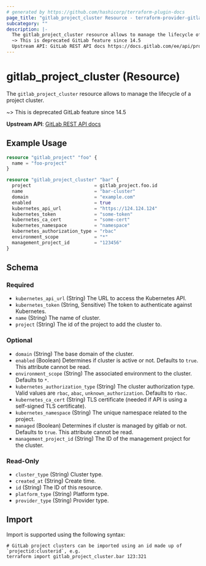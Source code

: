 ```yaml
---
# generated by https://github.com/hashicorp/terraform-plugin-docs
page_title: "gitlab_project_cluster Resource - terraform-provider-gitlab"
subcategory: ""
description: |-
  The gitlab_project_cluster resource allows to manage the lifecycle of a project cluster.
  ~> This is deprecated GitLab feature since 14.5
  Upstream API: GitLab REST API docs https://docs.gitlab.com/ee/api/project_clusters.html
---
```


# gitlab_project_cluster (Resource)

The `gitlab_project_cluster` resource allows to manage the lifecycle of a project cluster.

~> This is deprecated GitLab feature since 14.5

**Upstream API**: [GitLab REST API docs](https://docs.gitlab.com/ee/api/project_clusters.html)

## Example Usage

```terraform
resource "gitlab_project" "foo" {
  name = "foo-project"
}

resource "gitlab_project_cluster" "bar" {
  project                       = gitlab_project.foo.id
  name                          = "bar-cluster"
  domain                        = "example.com"
  enabled                       = true
  kubernetes_api_url            = "https://124.124.124"
  kubernetes_token              = "some-token"
  kubernetes_ca_cert            = "some-cert"
  kubernetes_namespace          = "namespace"
  kubernetes_authorization_type = "rbac"
  environment_scope             = "*"
  management_project_id         = "123456"
}
```

<!-- schema generated by tfplugindocs -->
## Schema

### Required

- `kubernetes_api_url` (String) The URL to access the Kubernetes API.
- `kubernetes_token` (String, Sensitive) The token to authenticate against Kubernetes.
- `name` (String) The name of cluster.
- `project` (String) The id of the project to add the cluster to.

### Optional

- `domain` (String) The base domain of the cluster.
- `enabled` (Boolean) Determines if cluster is active or not. Defaults to `true`. This attribute cannot be read.
- `environment_scope` (String) The associated environment to the cluster. Defaults to `*`.
- `kubernetes_authorization_type` (String) The cluster authorization type. Valid values are `rbac`, `abac`, `unknown_authorization`. Defaults to `rbac`.
- `kubernetes_ca_cert` (String) TLS certificate (needed if API is using a self-signed TLS certificate).
- `kubernetes_namespace` (String) The unique namespace related to the project.
- `managed` (Boolean) Determines if cluster is managed by gitlab or not. Defaults to `true`. This attribute cannot be read.
- `management_project_id` (String) The ID of the management project for the cluster.

### Read-Only

- `cluster_type` (String) Cluster type.
- `created_at` (String) Create time.
- `id` (String) The ID of this resource.
- `platform_type` (String) Platform type.
- `provider_type` (String) Provider type.

## Import

Import is supported using the following syntax:

```shell
# GitLab project clusters can be imported using an id made up of `projectid:clusterid`, e.g.
terraform import gitlab_project_cluster.bar 123:321
```
